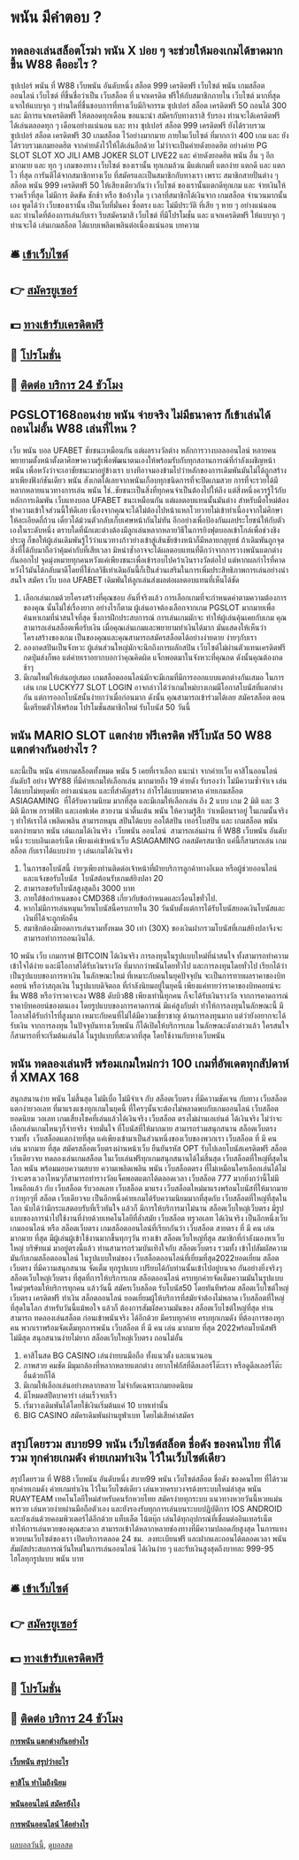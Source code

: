 # พนัน มีคำตอบ ?
## ทดลองเล่นสล็อตโรม่า พนัน X บ่อย ๆ จะช่วยให้มองเกมได้ขาดมากขึ้น W88 คืออะไร ?
ซุปเปอร์ พนัน ที่ W88 เว็บพนัน อันดับหนึ่ง สล็อต 999 เครดิตฟรี เว็บไซต์ พนัน เกมสล็อต ออนไลน์ เว็บไซต์ ที่ขึ้นชื่อว่าเป็น เว็บสล็อต ที่ แจกเครดิต ฟรีให้กับสมาชิกภายใน เว็บไซต์ มากที่สุด แจกให้แบบจุก ๆ ท่านใดที่ชื่นชอบการที่ทางเว็บมีกิจกรรม ซุปเปอร์ สล็อต เครดิตฟรี 50 ถอนได้ 300 และ มีการแจกเครดิตฟรี ให้ตลอดทุกเดือน ขอแนะนำ สมัครกับทางเราสิ รับรอง ท่านจะได้เครดิตฟรี ได้เล่นตลอดทุก ๆ เดือนอย่างแน่นอน และ ทาง ซุปเปอร์ สล็อต 999 เครดิตฟรี ยังได้รวบรวม ซุปเปอร์ สล็อต เครดิตฟรี 30 เกมสล็อต ไว้อย่างมากมาย ภายในเว็บไซต์ ที่มากกว่า 400 เกม และ ยังได้รวบรวมเกมยอดฮิต จากค่ายดังไว้ให้ได้เล่นอีกด้วย ไม่ว่าจะเป็นค่ายดังยอดฮิต อย่างค่าย PG SLOT SLOT XO JILI AMB JOKER SLOT LIVE22 และ ค่ายดังยอดฮิต พนัน อื่น ๆ อีกมากมาย และ ทุก ๆ เกมของทาง เว็บไซต์ ของเรานั้น ทุกเกมล้วน มีแต่เกมที่ แตกง่าย แตกดี และ แตกไว ที่สุด การันตีได้จากสมาชิกทางเว็บ ที่สมัครและเป็นสมาชิกกับทางเรา เพราะ สมาชิกสายปั่นต่าง ๆ สล็อต พนัน 999 เครดิตฟรี 50 ให้เสียงเดียวกันว่า เว็บไซต์ ของเรานั้นแตกดีทุกเกม และ จ่ายเงินให้รวดเร็วที่สุด ไม่มีการ ติดขัด ชักช้า หรือ ข้ออ้างใด ๆ เวลาที่สมาชิกได้เงินจาก เกมสล็อต จำนวนมากนั้นเอง พูดได้ว่า เว็บของเรานั้น เป็นเว็บที่มั่นคง ซื่อตรง และ ไม่มีประวัติ ที่เสีย ๆ หาย ๆ อย่างแน่นอน และ ท่านใดที่ต้องการเล่นกับเรา รีบสมัครมาสิ เว็บไซต์ ที่มีโปรโมชั่น และ แจกเครดิตฟรี ให้แบบจุก ๆ ท่านจะได้ เล่นเกมสล็อต ได้แบบเพลิดเพลินต่อเนื่องแน่นอน
บทความ

## 🛎 [เข้าเว็บไซต์](https://bit.ly/3SdLNi2)
## 👉 [สมัครยูเซอร์](https://bit.ly/3SdLNi2)
## 💵 [ทางเข้ารับเครดิตฟรี](https://bit.ly/3dyRKHj)
## 👑 [โปรโมชั่น](https://bit.ly/3dyRKHj)
## 📱 [ติดต่อ บริการ 24 ชัวโมง](https://bit.ly/3dyRKHj)

## PGSLOT168ถอนง่าย พนัน จ่ายจริง ไม่มีธนาคาร ก็เข้าเล่นได้ ถอนไม่อั้น W88 เล่นที่ไหน ?
เว็บ พนัน บอล UFABET ชัยชนะเหมือนกัน แต่ผลรางวัลต่าง หลักการวางบอลออนไลน์ หลายคนพยายามตั้งหน้าตั้งตาศึกษาความรู้เพื่อพัฒนาตนเองให้พร้อมรับกับทุกสถานการณ์ที่กำลังเผชิญหน้า พนัน เพื่อหวังว่าจะเอาชัยชนะมาอยู่ข้างเรา บางทีอาจมองข้ามไปว่าหลักของการเดิมพันมันไม่ได้ถูกสร้างมาเพียงฟังก์ชันเดียว พนัน สังเกตได้เลยจากพนันเกือบทุกชนิดการที่จะปิดเกมสวย การที่จะรวยได้มีหลากหลายแนวทางการเล่น พนัน ใช่..ชัยชนะเป็นสิ่งที่ทุกคนจำเป็นต้องไปให้ถึง แต่สิ่งหนึ่งควรรู้ไว้กับหลักการเดิมพัน เว็บแทงบอล UFABET ชนะเหมือนกัน แต่ผลตอบแทนนั้นมันต่าง สำหรับมือใหม่ต้องทำความเข้าใจส่วนนี้ให้ดีเลย เนื่องจากคุณจะได้ไม่ต้องไปหน้าแหกโวยวายไม่เข้าท่าเนื่องจากไม่ศึกษาให้ละเอียดถี่ถ้วน เดี๋ยวได้ม้วนตัวกลับเก็บเศษหน้ากันไม่ทัน
อีกอย่างเพื่อป้องกันผลประโยชน์ให้กับตัวเองในระดับหนึ่ง ตราบใดที่นักเตะต่างต้องมีลูกเล่นหลากหลายวิธีในการยิงฟุตบอลเข้าโกล์เพื่อช่วงชิงประตู ก็ขอให้ผู้เล่นเดิมพันรู้ไว้ว่าแนวทางก้าวย่างเข้าสู่เส้นชัยข้างหน้าก็มีหลายกลุยุทธ์ ถ้าเดิมพันถูกจุดสิ่งที่ได้กับมาถือว่าคุ้มค่ากับที่เสียเวลา มิหนำซ้ำอาจจะได้ผลตอบแทนที่ดีกว่าจากการวางพนันแตกต่างกันออกไป จุดมุ่งหมายทุกคนหวังแค่เพียงชนะเพื่อเข้ารอบไปคว้าเงินรางวัลต่อไป แต่หากผลกำไรที่คาดหวังไว้มันได้กลับมาดีโดยที่ใช้กลวิธีเท่าเดิมอันนี้ก็เป็นส่วนเสริมในการเพิ่มประสิทธิภาพการเล่นอย่างน่าสนใจ สมัคร เว็บ บอล UFABET เดิมพันให้ลูกเล่นส่งผลต่อผลตอบแทนที่เห็นได้ชัด
1. เลือกเล่นเกมด้วยโครงสร้างที่คุณชอบ อันที่จริงแล้ว การเลือกเกมที่จะกำหนดค่าตามความต้องการของคุณ นั้นไม่ใช่เรื่องยาก อย่างไรก็ตาม ผู้เล่นอาจต้องเลือกจากเกม PGSLOT มากมายเพื่อค้นหาเกมที่น่าสนใจที่สุด ซึ่งการฝึกประสบการณ์ การเล่นเกมมักจะ ทำให้ผู้เล่นคุ้นเคยกับเกม คุณสามารถเล่นสล็อตเพื่อรับเงิน เมื่อคุณเล่นเกมและพยายามทำเงินได้มาก มันแสดงให้เห็นว่าโครงสร้างของเกม เป็นของคุณและคุณสามารถสมัครสล็อตได้อย่างง่ายดาย ง่ายๆกับเรา
2. ลองกดสปินเป็นจังหวะ ผู้เล่นส่วนใหญ่มักจะนึกถึงการผลักสปิน เว็บไซต์ไม่ผ่านตัวแทนเครดิตฟรี กดปุ่มส่งก็พอ แต่ค่ายเราอยากบอกว่าคุณคิดผิด แจ็กพอตมาในจังหวะที่คุณกด ดังนั้นคุณต้องกดช้าๆ
3. มีเกมใหม่ให้เล่นอยู่เสมอ เกมสล็อตออนไลน์มักจะมีเกมที่มีการออกแบบแตกต่างกันเสมอ ในการเล่น เกม LUCKY77 SLOT LOGIN อาจกล่าวได้ว่าเกมใหม่บางเกมมีโอกาสโบนัสที่แตกต่างกัน แต่การออกโบนัสนั้นง่ายกว่าเมื่อก่อนมาก ดังนั้น คุณสามารถเข้าร่วมได้เลย สมัครสล็อต ตอนนี้เตรียมตัวให้พร้อม โปรโมชั่นสมาชิกใหม่ รับโบนัส 50 วันนี้

## พนัน MARIO SLOT แตกง่าย ฟรีเครดิต ฟรีโบนัส 50 W88 แตกต่างกันอย่างไร ?
และนี้เป็น พนัน ค่ายเกมสล็อตทั้งหมด พนัน 5 เคยที่เราเลือก แนะนำ จากค่ายเว็บ คาสิโนออนไลน์อันดับ1 อย่าง WY88 ที่มีค่ายเกมให้เลือกเล่น มากมายถึง 19 ค่ายดัง รับรองว่า ไม่มีความซ้ำจำเจ เล่นได้แบบไม่หยุดพัก อย่างแน่นอน และที่สำคัญสร้าง กำไรได้แบบมหาศาล
ค่ายเกมสล็อต ASIAGAMING  ที่ได้รับความนิยม มากที่สุด และมีเกมให้เลือกเล่น ถึง 2 แบบ เกม 2 มิติ และ 3 มิติ มีภาพ กราฟฟิก และเอฟเฟค สวยงาม น่าตื่นเต้น พนัน ให้ความรู้สึก ว่าเหมือนราอยู่ ในเกมนั้นจริง ๆ ทำให้เราได้ เพลิดเพลิน สามารถหมุน สปินได้แบบ ออโต้สปิน เทอร์โบสปิน และ เกมสล็อต พนัน แตกง่ายมาก พนัน เล่นเกมได้เงินจริง  เว็บพนัน ออนไลน์  สามารถเล่นผ่าน ที่ W88 เว็บพนัน อันดับหนึ่ง ระบบอินเตอร์เน็ต เพียงแค่เข้าหน้าเว็บ ASIAGAMING กดสมัครสมาชิก แค่นี้ก็สามรถเล่น เกมสล็อต กับเราได้แบบง่าย ๆ เล่นเกมได้เงินจริง
1. ในการขอโบนัสนี้ ง่ายๆเพียงท่านติดต่อเจ้าหน้าที่ฝ่ายบริการลูกค้าทางอีเมล หรือผู้ช่วยออนไลน์ และแจ้งขอรับโบนัส  โบนัสต้อนรับเกมส์ยิงปลา 20
2. สามารถขอรับโบนัสสูงสุดถึง 3000 บาท
3. ภายใต้ข้อกำหนดของ CMD368 เกี่ยวกับข้อกำหนดและเงื่อนไขทั่วไป.
4. หากไม่มีการเล่นหมุนเวียนโบนัสนี้ครบภายใน 30 วันนับตั้งแต่การได้รับโบนัสยอดเงินโบนัสและเงินที่ได้จะถูกหักคืน
5. สมาชิกต้องมียอดการเล่นรวมทั้งหมด 30 เท่า (30X) ของเงินฝากรวมโบนัสที่เกมส์ยิงปลาจึงจะสามารถทำการถอนเงินได้.

10 พนัน เว็บ เกมกราฟ BITCOIN ได้เงินจริง การลงทุนในรูปแบบใหม่ที่น่าสนใจ ทั้งสามารถทำความเข้าใจได้ง่าย และมีโอกาสได้รับเงินรางวัล ที่มากกว่าพนันโดยทั่วไป และการลงทุนโดยทั่วไป เรียกได้ว่าเป็นรูปแบบของการหาเงิน ในลักษณะใหม่ ที่เหมาะกับคนในยุคปัจจุบัน จะเป็นการทายผลราคาของบิทคอยน์ หรือว่าสกุลเงิน ในรูปแบบดิจิตอล ที่กำลังนิยมอยู่ในยุคนี้
เพียงแค่ทายว่าราคาของบิทคอยน์จะขึ้น W88 หรือว่าราคาจะลง W88 ดับบิว88 เพียงเท่านี้ทุกคน ก็จะได้รับเงินรางวัล จากการคาดการณ์ราคาบิทคอยน์ของตนเอง โดยรูปแบบของการคาดการณ์ มีแค่สูงกับต่ำ ทำให้การลงทุนในลักษณะนี้ มีโอกาสได้รับกำไรที่สูงมาก เหมาะกับคนที่ไม่ได้มีความเชี่ยวชาญ ด้านการลงทุนมาก แต่ว่ายังอยากจะได้รับเงิน จากการลงทุน ในปัจจุบันทางเว็บพนัน ก็ได้เปิดให้บริการเกม ในลักษณะดังกล่าวแล้ว ใครสนใจก็สามารถที่จะเริ่มต้นเล่นได้ ในรูปแบบที่สะดวกที่สุด โดยใช้งานกับทางเว็บพนัน

## พนัน ทดลองเล่นฟรี พร้อมเกมใหม่กว่า 100 เกมที่อัพเดตทุกสัปดาห์ ที่ XMAX 168
สนุกสนานง่าย พนัน ไม่สิ้นสุด ไม่มีเบื่อ ไม่มีจำเจ กับ สล็อตเว็บตรง ที่มีความชัดเจน กับทาง เว็บสล็อตแตกง่ายวอเลท ที่มาแรงแซงทุกเกมในยุคนี้ ที่ใครๆนั้นจะต้องไม่พลาดพบกับเกมออนไลน์ เว็บสล็อตยอดนิยม วอเลท เกมเสี่ยงโชคที่เล่นแล้วได้เงินจริง เว็บสล็อต ตรงไม่ผ่านเอเย่นต์ ได้เงินจริง ไม่ว่าจะเลือกเล่นเกมไหนๆก็จ่ายจริง จ่ายมั่นใจ ที่โบนัสที่ให้มากมาย สามารถร่วมสนุกสนาน สล็อตเว็บตรง รวมทั้ง  เว็บสล็อตแตกง่ายที่สุด แค่เพียงเข้ามาเป็นส่วนหนึ่งของเว็บของพวกเรา เว็บสล็อต ที่ มี คน เล่น มากมาย ที่สุด สมัครสล็อตเว็บตรงผ่านหน้าเว็บ ยืนยันรหัส OPT รับไปเลยโบนัสเครดิตฟรี สล็อต เว็บเดียวจบ ทดลองเล่นเกมสล็อต ในเว็บเล่นฟรีทุกเกมสนุกสนานได้ไม่สิ้นสุด เว็บสล็อตที่ใหญ่ที่สุดในโลก พนัน พร้อมมอบความสบาย ความเพลิดเพลิน พนัน เว็บสล็อตตรง ที่ไม่เหมือนใครเลือกเล่นได้ไม่ว่าจะตรงเวลาไหนๆก็สามารถทำรางวัลแจ็คพอตแตกได้ตลอดเวลา เว็บสล็อต 777 มากยิ่งกว่านี้ไม่มีไหนอีกแล้ว กับ เว็บสล็อต รับวอลเลท
เว็บสล็อต มาแรง เว็บสล็อตใหม่มาแรงพร้อมโบนัสที่ให้มากมายกว่าทุกๆที่ สล็อต เว็บเดียวจบ เป็นอีกหนึ่งค่ายเกมได้รับความนิยมมากที่สุดกับ เว็บสล็อตที่ใหญ่ที่สุดในโลก นับได้ว่ามีกระแสตอบรับที่เร็วทันใจ แล้วก็ มีการให้บริการมาไม่นาน สล็อตเว็บใหญ่เว็บตรง มีรูปแบบของการนำไปใช้งานที่ง่ายด้วยเทคโนโลยีที่ล้ำสมัย เว็บสล็อต ทรูวอเลท ได้เงินจริง เป็นอีกหนึ่งเว็บเกมออนไลน์ หรือ สล็อตเว็บตรง เกมสล็อตออนไลน์ที่เรียกกันว่า เว็บสล็อต สายตรง ที่ มี คน เล่น มากมาย ที่สุด มีผู้เล่นผู้เข้าใช้งานมากขึ้นทุกๆวัน
ทางเข้า สล็อตเว็บใหญ่ที่สุด สมาชิกที่กำลังมองหาเว็บใหญ่ บริษัทแม่ มาอยู่ตรงนี้แล้ว ท่านสามารถร่วมบันเทิงใจกับ สล็อตเว็บตรง รวมทั้ง เข้าไปสัมผัสความมันกับเกมสล็อตออนไลน์ ในรูปแบบใหม่ของ เว็บสล็อตออนไลน์ที่เยี่ยมที่สุด2022ยอดเยี่ยม สล็อตเว็บตรง ที่มีความสนุกสนาน จัดเต็ม ทุกรูปแบบ เปรียบได้กับท่านนั้นเข้าไปอยู่บนจอ กันอย่างยิ่งจริงๆ สล็อตเว็บใหญ่เว็บตรง ที่สุดที่การให้บริการเกม สล็อตออนไลน์ ครบทุกค่ายจัดเต็มความมันในรูปแบบใหม่ๆพร้อมให้บริการทุกคน แล้ววันนี้ สมัครเว็บสล็อต รับโบนัส50 โดยทันทีพร้อม สล็อตเว็บไซต์ใหญ่เว็บตรง เครดิตฟรี ทำเงิน สล็อตออนไลน์ ยอดเยี่ยมผู้ให้บริการที่สมัยจำต้องไม่พลาด เว็บสล็อตที่ใหญ่ที่สุดในโลก สำหรับวันนี้แม้พอใจ แล้วก็ ต้องการสัมผัสความมันของ สล็อตเว็บไซต์ใหญ่ที่สุด ท่านสามารถ ทดลองเล่นสล็อต ก่อนเข้าพนันจริง ได้อีกด้วย มีครบทุกค่าย ครบทุกเกมดัง ที่ต้องการของทุกคน พวกเราพร้อมจัดเต็มทุกการพนัน เว็บสล็อต ที่ มี คน เล่น มากมาย ที่สุด 2022พร้อมโบนัสฟรี ไม่มีสุด สนุกสนานง่ายไม่ยาก สล็อตเว็บใหญ่เว็บตรง ถอนไม่อั้น
1. คาสิโนสด BG CASINO เล่นง่ายบนมือถือ ทั้งแนวตั้ง และแนวนอน
2. ภาพสวย คมชัด มีมุมกล้องที่หลากหลายแตกต่าง อยากโฟกัสที่ดีลเลอร์โต๊ะเรา หรือดูดีลเลอร์โต๊ะอื่นด้วยก็ได้
3. มีเกมให้เลือกเล่นอย่างหลากหลาย ไม่จำกัดเฉพาะเกมยอดนิยม
4. มีโหมดสปีดบาคาร่า เล่นเร็วจบเร็ว
5. เริ่มวางเดิมพันได้โดยใช้เงินเริ่มต้นแค่ 10 บาทเท่านั้น
6. BIG CASINO สมัครเดิมพันผ่านยูฟ่าเบท โดยไม่เสียค่าสมัคร

## สรุปโดยรวม สบาย99 พนัน เว็บไซต์สล็อต ชื่อดัง ของคนไทย ที่ได้รวม ทุกค่ายเกมดัง ค่ายเกมทำเงิน ไว้ในเว็บไซต์เดียว
สรุปโดยรวม ที่ W88 เว็บพนัน อันดับหนึ่ง สบาย99 พนัน เว็บไซต์สล็อต ชื่อดัง ของคนไทย ที่ได้รวม ทุกค่ายเกมดัง ค่ายเกมทำเงิน ไว้ในเว็บไซต์เดียว เล่นหวยครบวงจรด้งยระบบใหม่ล่าสุด พนัน RUAYTEAM เทคโนโลยีใหม่สำหรับคนรักหวยไทย สมัครง่ายทุกระบบ แนวทางหวยวันนี้หวยแม่นพารวย เล่นหวยง่ายผ่านมือถือตัวเอง และยังรองรับทุกการเล่นบนระบบปฏิบัติการ IOS ANDROID และยังเล่นด้วยคอมพิวเตอร์ได้อีกด้วย แท็บเล็ต โน้ตบุ๊ก เล่นได้ทุกอุปกรณ์ที่เชื่อมต่ออินเทอร์เน็ต ทำให้การเล่นหวยของคุณสะดวก สามารถเข้าได้หลากหลายช่องทางที่มีความปลอดภัยสูงสุด ในการแทงหวยบนเว็บไซต์ของเรา เปิดบริการตลอด 24 ชม.  ลงทะเบียนฟรี และฝากและถอนได้ตลอดเวลา พนัน สัมผัสประสบการณ์วันใหม่ในการเล่นออนไลน์ ได้เงินง่าย ๆ และรับเงินสูงสุดถึงบาทละ 999-95 ไฮโลทุกรูปแบบ พนัน บาท

## 🛎 [เข้าเว็บไซต์](https://bit.ly/3SdLNi2)
## 👉 [สมัครยูเซอร์](https://bit.ly/3SdLNi2)
## 💵 [ทางเข้ารับเครดิตฟรี](https://bit.ly/3dyRKHj)
## 👑 [โปรโมชั่น](https://bit.ly/3dyRKHj)
## 📱 [ติดต่อ บริการ 24 ชัวโมง](https://bit.ly/3dyRKHj)

#### [การพนัน แตกต่างกันอย่างไร](https://atom.io/themes/การพนัน%20แตกต่างกันอย่างไร)
#### [เว็บพนัน สรุปว่าอะไร](https://atom.io/themes/เว็บพนัน%20สรุปว่าอะไร)
#### [คาสิโน ทำไมถึงนิยม](https://atom.io/themes/คาสิโน%20ทำไมถึงนิยม)
#### [พนันออนไลน์ สมัครยังไง](https://atom.io/themes/พนันออนไลน์%20สมัครยังไง)
#### [การพนันออนไลน์ ได้อย่างไร](https://atom.io/themes/การพนันออนไลน์%20ได้อย่างไร)

[ผลบอลวันนี้](https://siamsport.tv "ผลบอลวันนี้"), [ดูบอลสด](https://siamsport.tv/ดูบอลสด "ดูบอลสด")